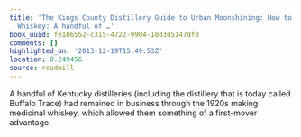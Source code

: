 ```yaml
---
title: 'The Kings County Distillery Guide to Urban Moonshining: How to Make and Drink
  Whiskey: A handful of …'
book_uuid: fe186552-c315-4722-9904-18d3d5147df0
comments: []
highlighted_on: '2013-12-19T15:49:53Z'
location: 0.249456
source: readmill
---
```


A handful of Kentucky distilleries (including the distillery that is today called Buffalo Trace) had remained in business through the 1920s making medicinal whiskey, which allowed them something of a first-mover advantage.